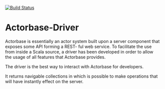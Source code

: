 [![Build Status](https://travis-ci.org/ScalateKids/Actorbase-Client.svg?branch=master)](https://travis-ci.org/ScalateKids/Actorbase-Client)

# Actorbase-Driver

Actorbase is essentially an actor system built upon a server component that exposes some API forming a REST- ful web service. To facilitate the use from inside a Scala source, a driver has been developed in order to allow the usage of all features that Actorbase provides.

The driver is the best way to interact with Actorbase for developers.

It returns navigable collections in which is possible to make operations that will have instantly effect on the server. 
